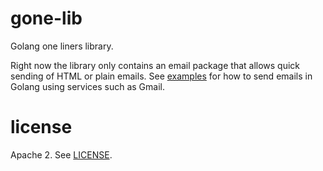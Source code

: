 gone-lib
========

Golang one liners library.

Right now the library only contains an email package that allows quick sending of HTML or plain emails. See [examples](http://godoc.org/github.com/paulchiu/gone-lib/email#_example_Send) for how to send emails in Golang using services such as Gmail.

license
=======
Apache 2. See [LICENSE](https://github.com/paulchiu/gone-lib/blob/master/LICENSE).
